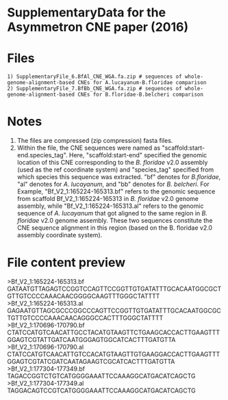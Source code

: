# SupplementaryData for the Asymmetron CNE paper (2016)

# Files
    1) SupplementaryFile_6.BfAl_CNE_WGA.fa.zip # sequences of whole-genome-alignment-based CNEs for A.lucayanum-B.floridae comparison
    2) SupplementaryFile_7.BfBb_CNE_WGA.fa.zip # sequences of whole-genome-alignment-based CNEs for B.floridae-B.belcheri comparison

# Notes
  1) The files are compressed (zip compression) fasta files.
  2) Within the file, the CNE sequences were named as "scaffold:start-end.species\_tag". Here, "scaffold:start-end" specified the genomic location of this CNE corresponding to the *B. floridae* v2.0 assembly (used as the ref coordinate system) and "species\_tag" specified from which species this sequence was extracted. "bf" denotes for *B.floridae*, "al" denotes for *A. lucayanum*, and "bb" denotes for *B. belcheri*. For Example, "Bf_V2_1:165224-165313.bf" refers to the genomic sequence from scaffold Bf_V2_1:165224-165313 in *B. floridae* v2.0 genome assembly, while "Bf_V2_1:165224-165313.al" refers to the genomic sequence of *A. lucayanum* that got aligned to the same region in *B. floridae* v2.0 genome assembly. These two sequences constitute the CNE sequence alignment in this region (based on the B. floridae v2.0 assembly coordinate system).

# File content preview
  \>Bf_V2_1:165224-165313.bf  
  GATAATGTTAGAGTCCGGTCCAGTTCCGGTTGTGATATTTGCACAATGGCGCTGTTGTCCCCAAACAACGGGGCAAGTTTGGGCTATTTT  
  \>Bf_V2_1:165224-165313.al  
  GAGAATGTTAGCGCCCGGCCCAGTTCCGGTTGTGATATTTGCACAATGGCGCTGTTGTCCCCAAACAACAGGGCCACTTTGGGCTATTTT  
  \>Bf_V2_1:170696-170790.bf  
  CTATCCATGTCAACATTGCCTACATGTAAGTTCTGAAGCACCACTTGAAGTTTGGAGTCGTATTGATCAATGGGAGTGGCATCACTTTGATGTTA  
  \>Bf_V2_1:170696-170790.al  
  CTATCCATGTCAACATTGTCCACATGTAAGTTGTGAAGGACCACTTGAAGTTTGGAGTCGTATCGATCAATAGAAGTCGCATCACTTTGATGTTA  
  \>Bf_V2_1:177304-177349.bf  
  TAGACCGGTCTGTCATGGGGAAATTCCAAAGGCATGACATCAGCTG  
  \>Bf_V2_1:177304-177349.al  
  TAGGACAGTCCGTCATGGGGAAATTCCAAAGGCATGACATCAGCTG  
  





